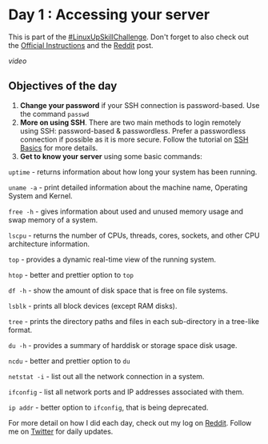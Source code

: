  # Day 1 : Accessing your server

 This is part of the [#LinuxUpSkillChallenge](../challenges/linux-upskill.html). Don't forget to also check out the [Official Instructions](https://github.com/snori74/linuxupskillchallenge/blob/master/01.md) and the [Reddit](https://www.reddit.com/r/linuxupskillchallenge/) post.

 *video*

 ## Objectives of the day
 1. **Change your password** if your SSH connection is password-based. Use the command ```passwd```
 2. **More on using SSH**. There are two main methods to login remotely using SSH: password-based & passwordless. Prefer a passwordless connection if possible as it is more secure. Follow the tutorial on [SSH Basics](../howtos/basic-ssh.html) for more details.
 3. **Get to know your server** using some basic commands:

 ```uptime``` - returns information about how long your system has been running.

 ```uname -a``` - print detailed information about the machine name, Operating System and Kernel.

 ```free -h``` - gives information about used and unused memory usage and swap memory of a system.

 ```lscpu``` - returns the number of CPUs, threads, cores, sockets, and other CPU architecture information.

 ```top``` - provides a dynamic real-time view of the running system.

 ```htop``` - better and prettier option to ```top```

 ```df -h``` - show the amount of disk space that is free on file systems.

 ```lsblk``` - prints all block devices (except RAM disks).

 ```tree``` - prints the directory paths and files in each sub-directory in a tree-like format.

 ```du -h``` - provides a summary of harddisk or storage space disk usage.

 ```ncdu``` - better and prettier option to ```du```

 ```netstat -i``` - list out all the network connection in a system.

 ```ifconfig``` - list all network ports and IP addresses associated with them.

 ```ip addr``` - better option to ```ifconfig```, that is being deprecated.

 For more detail on how I did each day, check out my log on [Reddit](https://www.reddit.com/user/livia2lima). Follow me on [Twitter](https://twitter.com/search?q=%23LinuxUpSkillChallenge%20%40livialimatweets&src=typed_query&f=live) for daily updates.

